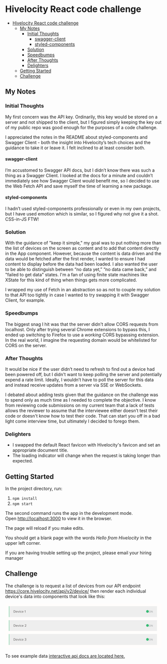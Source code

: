 # Hivelocity React code challenge

- [Hivelocity React code challenge](#hivelocity-react-code-challenge)
  - [My Notes](#my-notes)
    - [Initial Thoughts](#initial-thoughts)
      - [swagger-client](#swagger-client)
      - [styled-components](#styled-components)
    - [Solution](#solution)
    - [Speedbumps](#speedbumps)
    - [After Thoughts](#after-thoughts)
    - [Delighters](#delighters)
  - [Getting Started](#getting-started)
  - [Challenge](#challenge)

## My Notes

### Initial Thoughts

My first concern was the API key. Ordinarily, this key would be stored on a server and not shipped to the client, but I figured simply keeping the key out of my public repo was good enough for the purposes of a code challenge.

I appreciated the notes in the README about styled-components and Swagger Client - both the insight into Hivelocity’s tech choices and the guidance to take it or leave it. I felt inclined to at least consider both.

#### swagger-client

I’m accustomed to Swagger API docs, but I didn’t know there was such a thing as a Swagger Client. I looked at the docs for a minute and couldn’t immediately see how Swagger Client would benefit me, so I decided to use the Web Fetch API and save myself the time of learning a new package.

#### styled-components

I hadn’t used styled-components professionally or even in my own projects, but I have used emotion which is similar, so I figured why not give it a shot. CSS-in-JS FTW!

### Solution

With the guidance of "keep it simple," my goal was to put nothing more than the list of devices on the screen as content and to add that content directly in the App component. However, because the content is data driven and the data would be fetched after the first render, I wanted to ensure I had content to display before the data had been loaded. I also wanted the user to be able to distinguish between “no data yet,” “no data came back,” and "failed to get data" states. I'm a fan of using finite state machines like XState for this kind of thing when things gets more complicated.

I wrapped my use of Fetch in an abstraction so as not to couple my solution to that API too tightly in case I wanted to try swapping it with Swagger Client, for example.

### Speedbumps

The biggest snag I hit was that the server didn't allow CORS requests from localhost. Only after trying several Chrome extensions to bypass this, I ended up switching to Firefox to use a _working_ CORS bypassing extension. In the real world, I imagine the requesting domain would be whitelisted for CORS on the server.

### After Thoughts

It would be nice if the user didn’t need to refresh to find out a device had been powered off, but I didn't want to keep polling the server and potentially expend a rate limit. Ideally, I wouldn’t have to poll the server for this data and instead receive updates from a server via SSE or WebSockets.

I debated about adding tests given that the guidance on the challenge was to spend only as much time as I needed to complete the objective. I know from reviewing code submissions on my current team that a lack of tests allows the reviewer to assume that the interviewee either doesn’t test their code or doesn't know how to test their code. That can start you off in a bad light come interview time, but ultimately I decided to forego them.

### Delighters

- I swapped the default React favicon with Hivelocity's favicon and set an appropriate document title.
- The loading indicator will change when the request is taking longer than expected.

## Getting Started

In the project directory, run:

1. `npm install`
2. `npm start`

The second command runs the app in the development mode.<br />
Open [http://localhost:3000](http://localhost:3000) to view it in the browser.

The page will reload if you make edits.<br />

You should get a blank page with the words _Hello from Hivelocity_ in the upper left corner.

If you are having trouble setting up the project, please email your hiring manager

## Challenge

The challenge is to request a list of devices from our API endpoint https://core.hivelocity.net/api/v2/device/ then render each individual device's data into components that look like this:

<img src="example.png"/>

To see example data [interactive api docs are located here.](https://api-docs.hivelocity.net/openapi)
